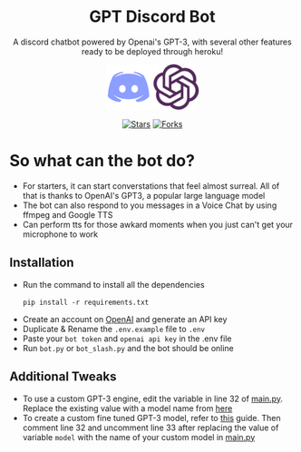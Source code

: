 <div align="center">

# GPT Discord Bot
A discord chatbot powered by Openai's GPT-3, with several other features ready to be deployed through heroku!

<img src="https://raw.githubusercontent.com/ota0912/GPT-discord-bot/main/media/discord.png" height="80"/> 
<img src="https://raw.githubusercontent.com/ota0912/GPT-discord-bot/main/media/gpt3.png" height="80"/>
  
<a href="https://github.com/ota0912/GPT-discord-bot/stargazers/"><img title="Stars" src="https://img.shields.io/github/starsota0912/GPT-discord-bot?color=red&style=flat-square"></a>
<a href="https://github.com/ota0912/GPT-discord-bot/network/members"><img title="Forks" src="https://img.shields.io/github/forks/ota0912/GPT-discord-bot?color=green&style=flat-square"></a>

</div>

# So what can the bot do?
- For starters, it can start converstations that feel almost surreal. All of that is thanks to OpenAI's GPT3, a popular large language model
- The bot can also respond to you messages in a Voice Chat by using ffmpeg and Google TTS
- Can perform tts for those awkard moments when you just can't get your microphone to work
  
## Installation

- Run the command to install all the dependencies
  ```
  pip install -r requirements.txt
  ```
- Create an account on [OpenAI](https://openai.com/api/) and generate an API key
- Duplicate & Rename the `.env.example` file to `.env`
- Paste your `bot token` and `openai api key` in the .env file
- Run `bot.py` or `bot_slash.py` and the bot should be online

## Additional Tweaks
<!--
- To enable tts, you'll have to manually install ffmpeg by following [this](https://www.geeksforgeeks.org/how-to-install-ffmpeg-on-windows/) tutorial 
-->
- To use a custom GPT-3 engine, edit the variable in line 32 of [main.py](main.py). Replace the existing value with a model name from [here](https://beta.openai.com/docs/models/gpt-3)
- To create a custom fine tuned GPT-3 model, refer to [this](https://beta.openai.com/docs/guides/fine-tuning) guide. Then comment line 32 and uncomment line 33 after replacing the value of variable `model` with the name of your custom model in [main.py](main.py)

